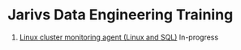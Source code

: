 # Jarivs Data Engineering Training
1. [Linux cluster monitoring agent (Linux and SQL)](./linux_sql) In-progress
